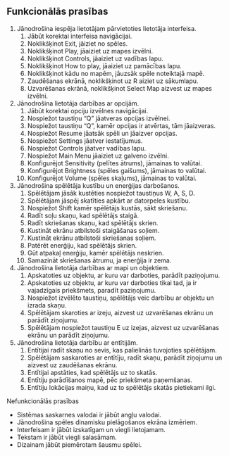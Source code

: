 ## Funkcionālās prasības
1. Jānodrošina iespēja lietotājam pārvietoties lietotāja interfeisa.
   1. Jābūt korektai interfeisa navigācijai.
   2. Noklikšķinot Exit, jāiziet no spēles.
   3. Noklikšķinot Play, jāaiziet uz mapes izvēlni.
   4. Noklikšķinot Controls, jāaiziet uz vadības lapu.
   5. Noklikšķinot How to play, jāaiziet uz pamācības lapu.
   6. Noklikšķinot kādu no mapēm, jāuzsāk spēle noteiktajā mapē.
   7. Zaudēšanas ekrānā, noklikšķinot uz R aiziet uz sākumlapu.
   8. Uzvarēšanas ekrānā, noklikšķinot Select Map aizvest uz mapes izvēlni.
2. Jānodrošina lietotāja darbības ar opcijām.
   1. Jābūt korektai opciju izvēlnes navigācijai.
   2. Nospiežot taustiņu “Q” jāatveras opcijas izvēlnei.
   3. Nospiežot taustiņu “Q”, kamēr opcijas ir atvērtas, tām jāaizveras.
   4. Nospiežot Resume jāatsāk spēli un jāaizver opcijas.
   5. Nospiežot Settings jāatver iestatījumus.
   6. Nospiežot Controls jāatver vadības lapu.
   7. Nospiežot Main Menu jāaiziet uz galveno izvēlni.
   8. Konfigurējot Sensitivity (pelītes ātrums), jāmainas to valūtai.
   9. Konfigurējot Brightness (spēles gaišums), jāmainas to valūtai.
   10. Konfigurējot Volume (spēles skaļums), jāmainas to valūtai.
3. Jānodrošina spēlētāja kustību un enerģijas darbošanos.
   1. Spēlētājam jāsāk kustēties nospiežot taustiņus W, A, S, D.
   2. Spēlētājam jāspēj skatīties apkārt ar datorpeles kustību.
   3. Nospiežot Shift kamēr spēlētājs kustās, sākt skriešanu.
   4. Radīt soļu skaņu, kad spēlētājs staigā.
   5. Radīt skriešanas skaņu, kad spēlētājs skrien.
   6. Kustināt ekrānu atbilstoši staigāšanas soļiem.
   7. Kustināt ekrānu atbilstoši skriešanas soļiem.
   8. Patērēt enerģiju, kad spēlētājs skrien.
   9. Gūt atpakaļ enerģiju, kamēr spēlētājs neskrien.
   10. Samazināt skriešanas ātrumu, ja enerģija ir zema.
4. Jānodrošina lietotāja darbības ar mapi un objektiem.
   1. Apskatoties uz objektu, ar kuru var darboties, parādīt paziņojumu.
   2. Apskatoties uz objektu, ar kuru var darboties tikai tad, ja ir vajadzīgais priekšmets,
paradīt paziņojumu.
   3. Nospiežot izvēlēto taustiņu, spēlētājs veic darbību ar objektu un izrada skaņu.
   4. Spēlētājam skaroties ar izeju, aizvest uz uzvarēšanas ekrānu un parādīt
ziņojumu.
   5. Spēlētājam nospiežot taustiņu E uz izejas, aizvest uz uzvarēšanas ekrānu un
parādīt ziņojumu.
5. Jānodrošina lietotāja darbību ar entītijām.
   1. Entītijai radīt skaņu no sevis, kas palielinās tuvojoties spēlētājam.
   2. Spēlētājam saskaroties ar entītīju, radīt skaņu, parādīt ziņojumu un aizvest uz
zaudēšanas ekrānu.
   3. Entītijai apstāties, kad spēlētājs uz to skatās.
   4. Entītiju parādīšanos mapē, pēc priekšmeta paņemšanas.
   5. Entītiju lokācijas maiņu, kad uz to spēlētājs skatās pietiekami ilgi.

Nefunkcionālās prasības
 * Sistēmas saskarnes valodai ir jābūt angļu valodai.
 * Jānodrošina spēles dinamisku pielāgošanos ekrāna izmēriem.
 * Interfeisam ir jābūt izskatīgam un viegli lietojamam.
 * Tekstam ir jābūt viegli salasāmam.
 * Dizainam jābūt piemērotam šausmu spēlei.
